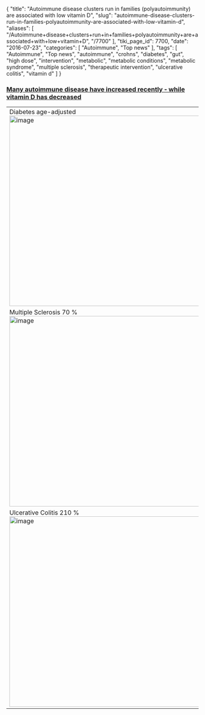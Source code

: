 {
    "title": "Autoimmune disease clusters run in families (polyautoimmunity) are associated with low vitamin D",
    "slug": "autoimmune-disease-clusters-run-in-families-polyautoimmunity-are-associated-with-low-vitamin-d",
    "aliases": [
        "/Autoimmune+disease+clusters+run+in+families+polyautoimmunity+are+associated+with+low+vitamin+D",
        "/7700"
    ],
    "tiki_page_id": 7700,
    "date": "2016-07-23",
    "categories": [
        "Autoimmune",
        "Top news"
    ],
    "tags": [
        "Autoimmune",
        "Top news",
        "autoimmune",
        "crohns",
        "diabetes",
        "gut",
        "high dose",
        "intervention",
        "metabolic",
        "metabolic conditions",
        "metabolic syndrome",
        "multiple sclerosis",
        "therapeutic intervention",
        "ulcerative colitis",
        "vitamin d"
    ]
}


### [Many autoimmune disease have increased recently - while vitamin D has decreased](/posts/incidence-of-22-health-problems-related-to-vitamin-d-have-doubled-in-a-decade)

| | |
| --- | --- |
| Diabetes age-adjusted<br><img src="https://d1bk1kqxc0sym.cloudfront.net/attachments/jpeg/diabetes-age-adjusted.jpg" alt="image" width="500"> | Diabetes (CDC)<br><img src="/attachments/d3.mock.jpg" alt="image" width="500"> |
| Multiple Sclerosis 70 % <br><img src="/attachments/d3.mock.jpg" alt="image" width="500"> | Metabolic Syndrome 250 % <br><img src="https://d1bk1kqxc0sym.cloudfront.net/attachments/jpeg/metabolic-syndrom-increase.jpg" alt="image">  |
| Ulcerative Colitis 210 % <br><img src="/attachments/d3.mock.jpg" alt="image" width="500"> | Crohn's Disease<br><img src="/attachments/d3.mock.jpg" alt="image" width="500"> |